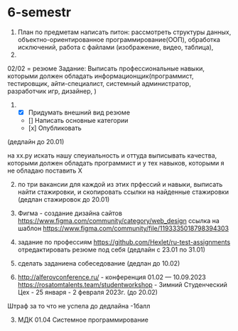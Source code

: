 # 6-semestr
1. План по предметам
написать питон: рассмотреть структуры данных, объектно-ориентированное программирование(ООП), обработка исключений, работа с файлами (изображение, видео, таблица), 
1. 
02/02 = резюме
Задание:
 Выписать профессиональные навыки, которыми должен обладать информационщик(программист, тестировщик, айти-специалист, системный администратор, разработчик игр, дизайнер, )
  
 
 1. -[x]  Придумать внешний вид резюме
    - [] Написать основные категории
    - [х] Опубликовать

(дедлайн до 20.01)

на хх.ру искать нашу спеуиальность и оттуда выписывать качества, которыми должен обладать программист 
и у тех навыков, которыми я не обладаю поставить Х


2. по три вакансии для каждой из этих прфессий и навыки, выписать
найти стажировки, и скопировать ссылки на найденные стажировки
(дедлан стажировок до 20.01)


3. Фигма - создание дизайна сайтов
https://www.figma.com/community/category/web_design
ссылка на шаблон
https://www.figma.com/community/file/1193335018798394303

4. задание по профессиям
https://github.com/Hexlet/ru-test-assignments
отредактировать резюме под себя
(дедлайн с 23.01 по 31.01)
5. сделать заданиена собеседование (дедлан до 10.02)

6. http://alferovconference.ru/ - конференция 01.02 —  10.09.2023
https://rosatomtalents.team/studentworkshop - Зимний Студенческий Цех - 25 января - 2 февраля 2023г.
  (до 20.02)


Штраф за то что не успела до дедлайна -1балл




3. МДК 01.04 Системное программирование
